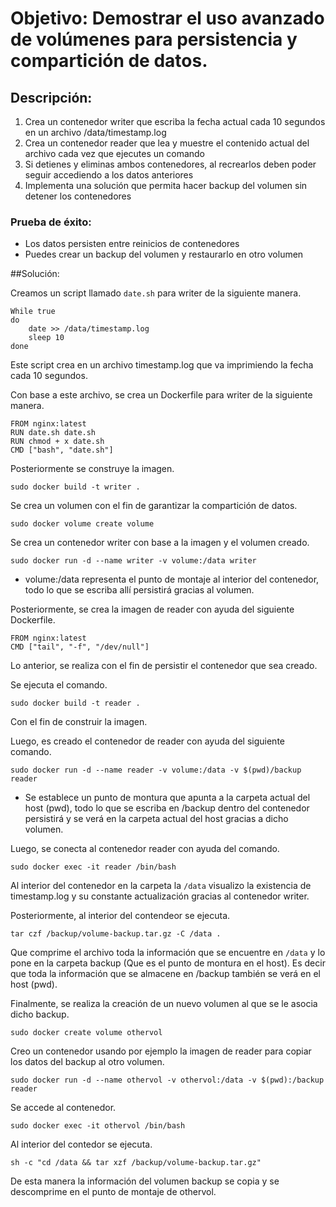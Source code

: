 # Objetivo: Demostrar el uso avanzado de volúmenes para persistencia y compartición de datos.
## Descripción:
1. Crea un contenedor writer que escriba la fecha actual cada 10 segundos en un archivo /data/timestamp.log
2. Crea un contenedor reader que lea y muestre el contenido actual del archivo cada vez que ejecutes un comando
3. Si detienes y eliminas ambos contenedores, al recrearlos deben poder seguir accediendo a los datos anteriores
4. Implementa una solución que permita hacer backup del volumen sin detener los contenedores
### Prueba de éxito:
 * Los datos persisten entre reinicios de contenedores
 * Puedes crear un backup del volumen y restaurarlo en otro volumen

##Solución:

Creamos un script llamado ``date.sh`` para writer de la siguiente manera. 
````
While true
do
    date >> /data/timestamp.log
    sleep 10
done
````
Este script crea en un archivo timestamp.log que va imprimiendo la fecha cada 10 segundos.

Con base a este archivo, se crea un Dockerfile para writer de la siguiente manera.

````
FROM nginx:latest
RUN date.sh date.sh
RUN chmod + x date.sh
CMD ["bash", "date.sh"]
````
Posteriormente se construye la imagen.

````
sudo docker build -t writer .
````

Se crea un volumen con el fin de garantizar la compartición de datos.

````
sudo docker volume create volume
````
Se crea un contenedor writer con base a la imagen y el volumen creado.

````
sudo docker run -d --name writer -v volume:/data writer
````
* volume:/data representa el punto de montaje al interior del contenedor, todo lo que se escriba allí persistirá gracias al volumen. 

Posteriormente, se crea la imagen de reader con ayuda del siguiente Dockerfile.

````
FROM nginx:latest
CMD ["tail", "-f", "/dev/null"]
````
Lo anterior, se realiza con el fin de persistir el contenedor que sea creado.

Se ejecuta el comando.

````
sudo docker build -t reader .
````
Con el fin de construir la imagen.

Luego, es creado el contenedor de reader con ayuda del siguiente comando.

````
sudo docker run -d --name reader -v volume:/data -v $(pwd)/backup reader
````
* Se establece un punto de montura que apunta a la carpeta actual del host (pwd), todo lo que se escriba en /backup dentro del contenedor persistirá y se verá en la carpeta actual del host gracias a dicho volumen.

Luego, se conecta al contenedor reader con ayuda del comando.

````
sudo docker exec -it reader /bin/bash
````
Al interior del contenedor en la carpeta la ``/data`` visualizo la existencia de timestamp.log y su constante actualización gracias al contenedor writer.

Posteriormente, al interior del contendeor se ejecuta.

````
tar czf /backup/volume-backup.tar.gz -C /data .
````
Que comprime el archivo toda la información que se encuentre en ``/data`` y lo pone en la carpeta backup (Que es el punto de montura en el host). Es decir que toda la información que se almacene en /backup también se verá en el host (pwd).

Finalmente, se realiza la creación de un nuevo volumen al que se le asocia dicho backup.

````
sudo docker create volume othervol
````
Creo un contenedor usando por ejemplo la imagen de reader para copiar los datos del backup al otro volumen.

````
sudo docker run -d --name othervol -v othervol:/data -v $(pwd):/backup reader
````
Se accede al contenedor.

````
sudo docker exec -it othervol /bin/bash
````
Al interior del contedor se ejecuta.

````
sh -c "cd /data && tar xzf /backup/volume-backup.tar.gz"
````
De esta manera la información del volumen backup se copia y se descomprime en el punto de montaje de othervol.



